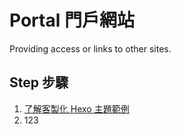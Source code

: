 # Portal 門戶網站

Providing access or links to other sites.

## Step 步驟

1. [了解客製化 Hexo 主題範例](/CustomThemeDemo/README.md)
2. 123
